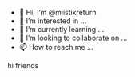 - 👋 Hi, I’m @miistikreturn
- 👀 I’m interested in ...
- 🌱 I’m currently learning ...
- 💞️ I’m looking to collaborate on ...
- 📫 How to reach me ...

<!---
miistikreturn/miistikreturn is a ✨ special ✨ repository because its `README.md` (this file) appears on your GitHub profile.
You can click the Preview link to take a look at your changes.
--->
hi friends
